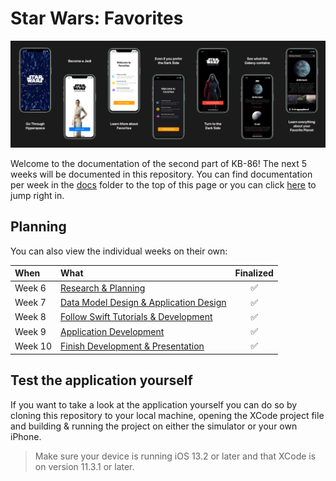 # Star Wars: Favorites

![Promotion](https://raw.githubusercontent.com/mwdossantos/kb-86/master/docs/images/promo.png)

Welcome to the documentation of the second part of KB-86! The next 5 weeks will be documented in this repository. You can find documentation per week in the [docs](https://github.com/mwdossantos/kb-86/tree/master/docs) folder to the top of this page or you can click [here](https://github.com/mwdossantos/kb-86/blob/master/docs/week-6-research-and-planning.md) to jump right in.

## Planning

You can also view the individual weeks on their own:

| When | What | Finalized |
| :--- | :--- | :---: |
| Week 6 | [Research & Planning](https://github.com/mwdossantos/kb-86/blob/master/docs/week-6-research-and-planning.md) |✅|
| Week 7 | [Data Model Design & Application Design](https://github.com/mwdossantos/kb-86/blob/master/docs/week-7-data-model-design-and-application-design.md) |✅|
| Week 8 | [Follow Swift Tutorials & Development](https://github.com/mwdossantos/kb-86/blob/master/docs/week-8-follow-swift-tutorials-and-development.md) |✅|
| Week 9 | [Application Development](https://github.com/mwdossantos/kb-86/blob/master/docs/week-9-application-development.md) |✅|
| Week 10 | [Finish Development & Presentation](https://github.com/mwdossantos/kb-86/blob/master/docs/week-10-finish-development-and-presentation.md) |✅|

## Test the application yourself

If you want to take a look at the application yourself you can do so by cloning this repository to your local machine, opening the XCode project file and building & running the project on either the simulator or your own iPhone.

> Make sure your device is running iOS 13.2 or later and that XCode is on version 11.3.1 or later.
